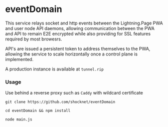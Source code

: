 # eventDomain

This service relays socket and http events between the Lightning.Page PWA and user node API daemons, allowing communication between the PWA and API to remain E2E encrypted while also providing for SSL features required by most browesrs. 

API's are issued a persistent token to address themselves to the PWA, allowing the service to scale horizontally once a control plane is implemented.

A production instance is available at `tunnel.rip`

### Usage

Use behind a reverse proxy such as `Caddy` with wildcard certificate

`git clone https://github.com/shocknet/eventDomain`

`cd eventDomain && npm install`

`node main.js`
